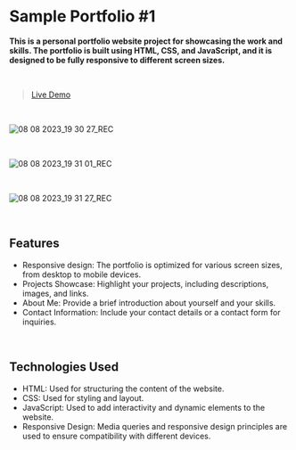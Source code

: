 # Sample Portfolio #1
**This is a personal portfolio website project for showcasing the work and skills. The portfolio is built using HTML, CSS, and JavaScript, and it is designed to be fully responsive to different screen sizes.**

<br>

>[Live Demo](https://vivek-chhabra.github.io/Sample-Portfolio-1)

<br>

![08 08 2023_19 30 27_REC](https://github.com/vivek-chhabra/Sample-Portfolio-1/assets/105328667/d613c3a9-ccbe-4ce0-a9d7-75576d0715b8)

<br>

![08 08 2023_19 31 01_REC](https://github.com/vivek-chhabra/Sample-Portfolio-1/assets/105328667/80e15a80-86ee-4c39-bf8c-53a28ed5a6db)

<br>

![08 08 2023_19 31 27_REC](https://github.com/vivek-chhabra/Sample-Portfolio-1/assets/105328667/4a574cd2-fb90-4c40-9bb0-1165ec122bf5)

<br>

## Features

- Responsive design: The portfolio is optimized for various screen sizes, from desktop to mobile devices.
- Projects Showcase: Highlight your projects, including descriptions, images, and links.
- About Me: Provide a brief introduction about yourself and your skills.
- Contact Information: Include your contact details or a contact form for inquiries.

<br>

## Technologies Used

- HTML: Used for structuring the content of the website.
- CSS: Used for styling and layout.
- JavaScript: Used to add interactivity and dynamic elements to the website.
- Responsive Design: Media queries and responsive design principles are used to ensure compatibility with different devices.

